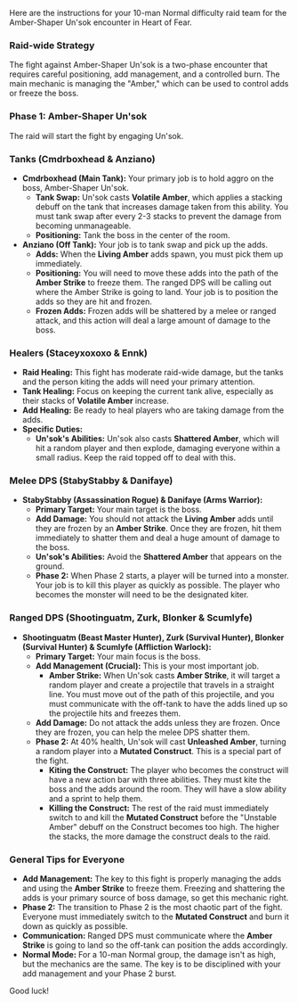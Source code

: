 Here are the instructions for your 10-man Normal difficulty raid team for the Amber-Shaper Un'sok encounter in Heart of Fear.

### **Raid-wide Strategy**

The fight against Amber-Shaper Un'sok is a two-phase encounter that requires careful positioning, add management, and a controlled burn. The main mechanic is managing the "Amber," which can be used to control adds or freeze the boss.

### **Phase 1: Amber-Shaper Un'sok**

The raid will start the fight by engaging Un'sok.

### **Tanks (Cmdrboxhead & Anziano)**

* **Cmdrboxhead (Main Tank):** Your primary job is to hold aggro on the boss, Amber-Shaper Un'sok.
    * **Tank Swap:** Un'sok casts **Volatile Amber**, which applies a stacking debuff on the tank that increases damage taken from this ability. You must tank swap after every 2-3 stacks to prevent the damage from becoming unmanageable.
    * **Positioning:** Tank the boss in the center of the room.
* **Anziano (Off Tank):** Your job is to tank swap and pick up the adds.
    * **Adds:** When the **Living Amber** adds spawn, you must pick them up immediately.
    * **Positioning:** You will need to move these adds into the path of the **Amber Strike** to freeze them. The ranged DPS will be calling out where the Amber Strike is going to land. Your job is to position the adds so they are hit and frozen.
    * **Frozen Adds:** Frozen adds will be shattered by a melee or ranged attack, and this action will deal a large amount of damage to the boss.

### **Healers (Staceyxoxoxo & Ennk)**

* **Raid Healing:** This fight has moderate raid-wide damage, but the tanks and the person kiting the adds will need your primary attention.
* **Tank Healing:** Focus on keeping the current tank alive, especially as their stacks of **Volatile Amber** increase.
* **Add Healing:** Be ready to heal players who are taking damage from the adds.
* **Specific Duties:**
    * **Un'sok's Abilities:** Un'sok also casts **Shattered Amber**, which will hit a random player and then explode, damaging everyone within a small radius. Keep the raid topped off to deal with this.

### **Melee DPS (StabyStabby & Danifaye)**

* **StabyStabby (Assassination Rogue) & Danifaye (Arms Warrior):**
    * **Primary Target:** Your main target is the boss.
    * **Add Damage:** You should not attack the **Living Amber** adds until they are frozen by an **Amber Strike**. Once they are frozen, hit them immediately to shatter them and deal a huge amount of damage to the boss.
    * **Un'sok's Abilities:** Avoid the **Shattered Amber** that appears on the ground.
    * **Phase 2:** When Phase 2 starts, a player will be turned into a monster. Your job is to kill this player as quickly as possible. The player who becomes the monster will need to be the designated kiter.

### **Ranged DPS (Shootinguatm, Zurk, Blonker & Scumlyfe)**

* **Shootinguatm (Beast Master Hunter), Zurk (Survival Hunter), Blonker (Survival Hunter) & Scumlyfe (Affliction Warlock):**
    * **Primary Target:** Your main focus is the boss.
    * **Add Management (Crucial):** This is your most important job.
        * **Amber Strike:** When Un'sok casts **Amber Strike**, it will target a random player and create a projectile that travels in a straight line. You must move out of the path of this projectile, and you must communicate with the off-tank to have the adds lined up so the projectile hits and freezes them.
    * **Add Damage:** Do not attack the adds unless they are frozen. Once they are frozen, you can help the melee DPS shatter them.
    * **Phase 2:** At 40% health, Un'sok will cast **Unleashed Amber**, turning a random player into a **Mutated Construct**. This is a special part of the fight.
        * **Kiting the Construct:** The player who becomes the construct will have a new action bar with three abilities. They must kite the boss and the adds around the room. They will have a slow ability and a sprint to help them.
        * **Killing the Construct:** The rest of the raid must immediately switch to and kill the **Mutated Construct** before the "Unstable Amber" debuff on the Construct becomes too high. The higher the stacks, the more damage the construct deals to the raid.

### **General Tips for Everyone**

* **Add Management:** The key to this fight is properly managing the adds and using the **Amber Strike** to freeze them. Freezing and shattering the adds is your primary source of boss damage, so get this mechanic right.
* **Phase 2:** The transition to Phase 2 is the most chaotic part of the fight. Everyone must immediately switch to the **Mutated Construct** and burn it down as quickly as possible.
* **Communication:** Ranged DPS must communicate where the **Amber Strike** is going to land so the off-tank can position the adds accordingly.
* **Normal Mode:** For a 10-man Normal group, the damage isn't as high, but the mechanics are the same. The key is to be disciplined with your add management and your Phase 2 burst.

Good luck!
